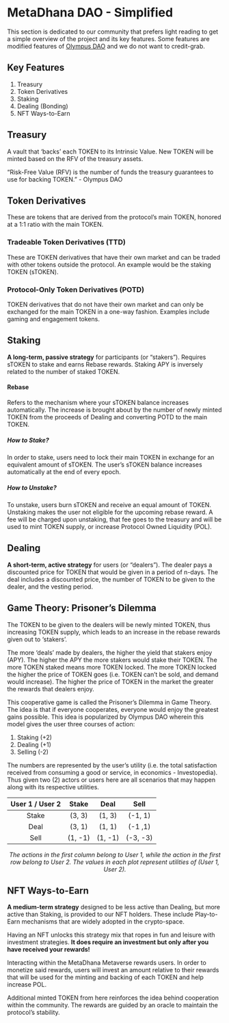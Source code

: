 # MetaDhana DAO - Simplified

This section is dedicated to our community that prefers light reading to get a simple overview of the project and its key features. Some features are modified features of <a href="https://www.olympusdao.finance/" target="_blank">Olympus DAO</a> and we do not want to credit-grab.

## Key Features

1. Treasury
2. Token Derivatives
3. Staking
4. Dealing (Bonding)
5. NFT Ways-to-Earn

## Treasury

A vault that ‘backs’ each TOKEN to its Intrinsic Value. New TOKEN will be minted based on the RFV of the treasury assets.

“Risk-Free Value (RFV) is the number of funds the treasury guarantees to use for backing TOKEN.” - Olympus DAO

## Token Derivatives

These are tokens that are derived from the protocol’s main TOKEN, honored at a 1:1 ratio with the main TOKEN.

### Tradeable Token Derivatives (TTD)

These are TOKEN derivatives that have their own market and can be traded with other tokens outside the protocol. An example would be the staking TOKEN (sTOKEN).

### Protocol-Only Token Derivatives (POTD)

TOKEN derivatives that do not have their own market and can only be exchanged for the main TOKEN in a one-way fashion. Examples include gaming and engagement tokens.

## Staking

**A long-term, passive strategy** for participants (or “stakers”). Requires sTOKEN to stake and earns Rebase rewards. Staking APY is inversely related to the number of staked TOKEN.

#### Rebase

Refers to the mechanism where your sTOKEN balance increases automatically. The increase is brought about by the number of newly minted TOKEN from the proceeds of Dealing and converting POTD to the main TOKEN.

##### How to Stake?

In order to stake, users need to lock their main TOKEN in exchange for an equivalent amount of sTOKEN. The user’s sTOKEN balance increases automatically at the end of every epoch.

##### How to Unstake?

To unstake, users burn sTOKEN and receive an equal amount of TOKEN. Unstaking makes the user not eligible for the upcoming rebase reward. A fee will be charged upon unstaking, that fee goes to the treasury and will be used to mint TOKEN supply, or increase Protocol Owned Liquidity (POL).

## Dealing

**A short-term, active strategy** for users (or “dealers”). The dealer pays a discounted price for TOKEN that would be given in a period of n-days. The deal includes a discounted price, the number of TOKEN to be given to the dealer, and the vesting period.

## Game Theory: Prisoner’s Dilemma

The TOKEN to be given to the dealers will be newly minted TOKEN, thus increasing TOKEN supply, which leads to an increase in the rebase rewards given out to ‘stakers’.

The more ‘deals’ made by dealers, the higher the yield that stakers enjoy (APY). The higher the APY the more stakers would stake their TOKEN. The more TOKEN staked means more TOKEN locked. The more TOKEN locked the higher the price of TOKEN goes (i.e. TOKEN can’t be sold, and demand would increase). The higher the price of TOKEN in the market the greater the rewards that dealers enjoy.

This cooperative game is called the Prisoner’s Dilemma in Game Theory. The idea is that if everyone cooperates, everyone would enjoy the greatest gains possible. This idea is popularized by Olympus DAO wherein this model gives the user three courses of action:

1. Staking (+2)
2. Dealing (+1)
3. Selling (-2)

The numbers are represented by the user’s utility (i.e. the total satisfaction received from consuming a good or service, in economics - Investopedia). Thus given two (2) actors or users here are all scenarios that may happen along with its respective utilities.

<center>

| User 1 / User 2 |  Stake  |  Deal   |   Sell   |
| :-------------: | :-----: | :-----: | :------: |
|      Stake      | (3, 3)  | (1, 3)  | (-1, 1)  |
|      Deal       | (3, 1)  | (1, 1)  | (-1 ,1)  |
|      Sell       | (1, -1) | (1, -1) | (-3, -3) |

_The actions in the first column belong to User 1, while the action in the first row belong to User 2. The values in each plot represent utilities of (User 1, User 2)._

</center>

## NFT Ways-to-Earn

**A medium-term strategy** designed to be less active than Dealing, but more active than Staking, is provided to our NFT holders. These include Play-to-Earn mechanisms that are widely adopted in the crypto-space.

Having an NFT unlocks this strategy mix that ropes in fun and leisure with investment strategies. **It does require an investment but only after you have received your rewards!**

Interacting within the MetaDhana Metaverse rewards users. In order to monetize said rewards, users will invest an amount relative to their rewards that will be used for the minting and backing of each TOKEN and help increase POL.

Additional minted TOKEN from here reinforces the idea behind cooperation within the community. The rewards are guided by an oracle to maintain the protocol’s stability.

